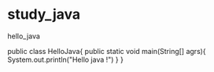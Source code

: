 # study_java
hello_java

public class HelloJava{
  public static void main(String[] agrs){
    System.out.println("Hello java !")
  }
}
